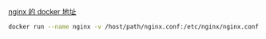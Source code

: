 [nginx 的 docker 地址](https://hub.docker.com/_/nginx)

```bash
docker run --name nginx -v /host/path/nginx.conf:/etc/nginx/nginx.conf -d nginx -p 8080:80
```










